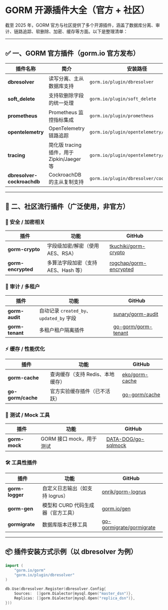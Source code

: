 # GORM 开源插件大全（官方 + 社区）

截至 2025 年，GORM 官方与社区提供了多个开源插件，涵盖了数据库分离、审计、链路追踪、软删除、加密、缓存等方面。以下是整理清单：

---

## ✅ 一、GORM 官方插件（gorm.io 官方发布）

| 插件名称 | 简介 | 安装路径 |
|----------|------|-----------|
| **dbresolver** | 读写分离、主从数据库支持 | `gorm.io/plugin/dbresolver` |
| **soft_delete** | 支持软删除字段的统一处理 | `gorm.io/plugin/soft_delete` |
| **prometheus** | Prometheus 监控指标集成 | `gorm.io/plugin/prometheus` |
| **opentelemetry** | OpenTelemetry 链路追踪 | `gorm.io/plugin/opentelemetry/tracing` |
| **tracing** | 简化版 tracing 插件，用于 Zipkin/Jaeger 等 | `gorm.io/plugin/opentelemetry/tracing` |
| **dbresolver-cockroachdb** | CockroachDB 的主从复制支持 | `gorm.io/plugin/dbresolver/cockroachdb` |

---

## 🌱 二、社区流行插件（广泛使用，非官方）

### 🔐 安全 / 加密相关

| 插件 | 功能 | GitHub |
|------|------|--------|
| **gorm-crypto** | 字段级加密/解密（使用 AES、RSA） | [tkuchiki/gorm-crypto](https://github.com/tkuchiki/gorm-crypto) |
| **gorm-encrypted** | 多算法字段加密（支持 AES、Hash 等） | [rogchap/gorm-encrypted](https://github.com/rogchap/gorm-encrypted) |

### 📝 审计 / 多租户

| 插件 | 功能 | GitHub |
|------|------|--------|
| **gorm-audit** | 自动记录 `created_by`、`updated_by` 字段 | [sunary/gorm-audit](https://github.com/sunary/gorm-audit) |
| **gorm-tenant** | 多租户租户隔离插件 | [go-gorm/gorm-tenant](https://github.com/go-gorm/gorm-tenant) |

### ⚡ 缓存 / 性能优化

| 插件 | 功能 | GitHub |
|------|------|--------|
| **gorm-cache** | 查询缓存（支持 Redis、本地缓存） | [eko/gorm-cache](https://github.com/eko/gorm-cache) |
| **go-gorm/cache** | 官方实验缓存插件（已不活跃） | [go-gorm/cache](https://github.com/go-gorm/cache) |

### 🧪 测试 / Mock 工具

| 插件 | 功能 | GitHub |
|------|------|--------|
| **gorm-mock** | GORM 接口 mock，用于测试 | [DATA-DOG/go-sqlmock](https://github.com/DATA-DOG/go-sqlmock) |

### 🛠 工具性插件

| 插件 | 功能 | GitHub |
|------|------|--------|
| **gorm-logger** | 自定义日志输出（如支持 logrus） | [onrik/gorm-logrus](https://github.com/onrik/gorm-logrus) |
| **gorm-gen** | 模型和 CURD 代码生成器（官方工具） | [gorm.io/gen](https://gorm.io/gen/) |
| **gormigrate** | 数据库版本迁移工具 | [go-gormigrate/gormigrate](https://github.com/go-gormigrate/gormigrate) |

---

## 📦 插件安装方式示例（以 dbresolver 为例）

```go
import (
    "gorm.io/gorm"
    "gorm.io/plugin/dbresolver"
)

db.Use(dbresolver.Register(dbresolver.Config{
    Sources:  []gorm.Dialector{mysql.Open("master_dsn")},
    Replicas: []gorm.Dialector{mysql.Open("replica_dsn")},
}))